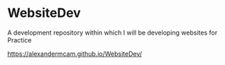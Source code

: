 # WebsiteDev
A development repository within which I will be developing websites for Practice

https://alexandermcam.github.io/WebsiteDev/
